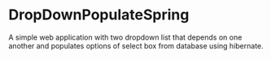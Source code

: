 DropDownPopulateSpring
======================

A simple web application with two dropdown list that depends on one another and populates options of select box from database using hibernate.
